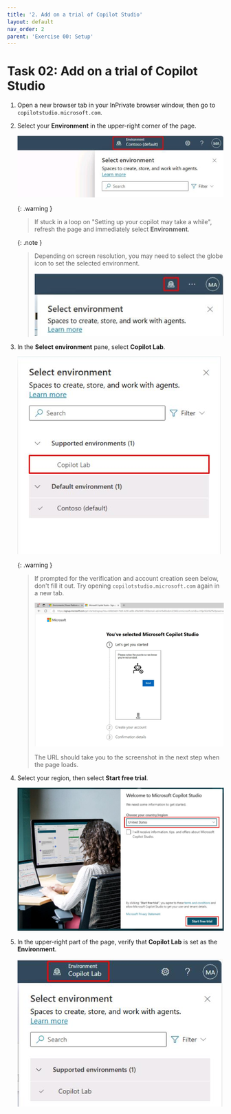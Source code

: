```yaml
---
title: '2. Add on a trial of Copilot Studio'
layout: default
nav_order: 2
parent: 'Exercise 00: Setup'
---
```


# Task 02: Add on a trial of Copilot Studio 
 
1. Open a new browser tab in your InPrivate browser window, then go to `copilotstudio.microsoft.com`. 

1. Select your **Environment** in the upper-right corner of the page.

	![witlrexn.jpg](../../media/witlrexn.jpg)

	{: .warning }
	> If stuck in a loop on "Setting up your copilot may take a while", refresh the page and immediately select **Environment**.

	{: .note }
	> Depending on screen resolution, you may need to select the globe icon to set the selected environment.
	>
	> ![tkhtbmxr.jpg](../../media/tkhtbmxr.jpg)

1. In the **Select environment** pane, select **Copilot Lab**.

	![ed7wet5c.jpg](../../media/ed7wet5c.jpg)

	{: .warning }
	> If prompted for the verification and account creation seen below, don't fill it out. Try opening `copilotstudio.microsoft.com` again in a new tab.  
	> 
	> ![36xs66h6.jpg](../../media/36xs66h6.jpg)
	> 
	> The URL should take you to the screenshot in the next step when the page loads. 
 
1. Select your region, then select **Start free trial**. 
 
	![zmhjr4oy.jpg](../../media/zmhjr4oy.jpg) 
 
1. In the upper-right part of the page, verify that **Copilot Lab** is set as the **Environment**.

	![c993mpce.jpg](../../media/c993mpce.jpg)
